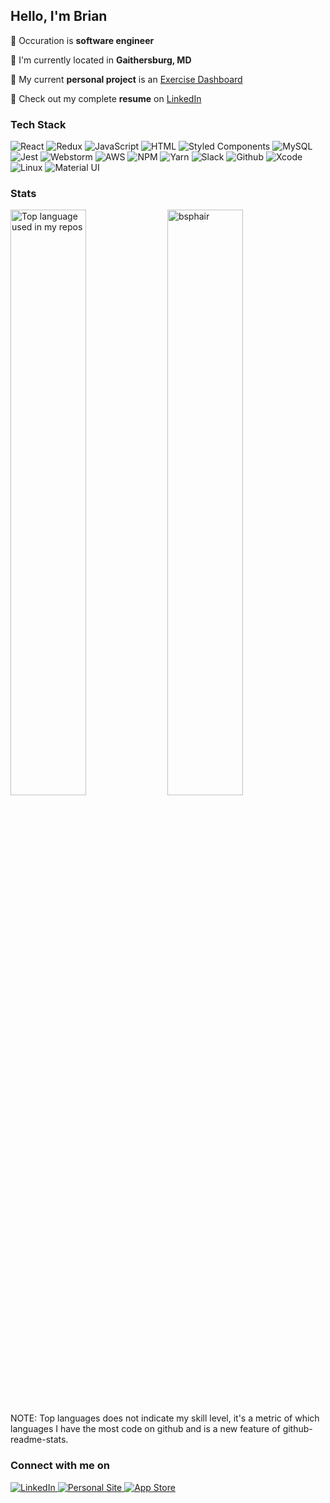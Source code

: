 ## Hello, I'm Brian

:necktie: Occuration is <b>software engineer</b>

:round_pushpin: I'm currently located in <b>Gaithersburg, MD</b>

:telescope: My current <b>personal project</b> is an [Exercise Dashboard](https://github.com/bsphair/peloton_client)

:blue_book: Check out my complete <b>resume</b> on [LinkedIn](https://www.linkedin.com/in/brian-phair/)

<h3>Tech Stack</h3>
<p>
  <img alt="React" src="https://img.shields.io/badge/-React-61DAFB?style=flat&logo=react&logoColor=white&color=61DAFB" />
  <img alt="Redux" src="https://img.shields.io/badge/-Redux-61DAFB?style=flat&logo=redux&logoColor=white&color=764ABC" />
  <img alt="JavaScript" src="https://img.shields.io/badge/-JavaScript-61DAFB?style=flat&logo=javascript&logoColor=white&color=yellow" />
  <img alt="HTML" src="https://img.shields.io/badge/-HTML-61DAFB?style=flat&logo=html5&logoColor=white&color=E34F26" />
  <img alt="Styled Components" src="https://img.shields.io/badge/-Style_Components-61DAFB?style=flat&logo=styled-components&logoColor=white&color=DB7093" />
  <img alt="MySQL" src="https://img.shields.io/badge/-MySQL-61DAFB?style=flat&logo=mysql&logoColor=white&color=4479A1"/>
  <img alt="Jest" src="https://img.shields.io/badge/-Jest-61DAFB?style=flat&logo=jest&logoColor=white&color=C21325"/>
  <img alt="Webstorm" src="https://img.shields.io/badge/-Webstorm-61DAFB?style=flat&logo=webstorm&logoColor=white&color=000000"/>
  <img alt="AWS" src="https://img.shields.io/badge/-AWS-61DAFB?style=flat&logo=amazon-aws&logoColor=white&color=232F3E"/>
  <img alt="NPM" src="https://img.shields.io/badge/-NPM-61DAFB?style=flat&logo=npm&logoColor=white&color=CB3837"/>
  <img alt="Yarn" src="https://img.shields.io/badge/-Yarn-61DAFB?style=flat&logo=yarn&logoColor=white&color=2C8EBB"/>
  <img alt="Slack" src="https://img.shields.io/badge/-Slack-61DAFB?style=flat&logo=slack&logoColor=white&color=4A154B"/>
  <img alt="Github" src="https://img.shields.io/badge/-Github-61DAFB?style=flat&logo=github&logoColor=white&color=181717"/>
  <img alt="Xcode" src="https://img.shields.io/badge/-Xcode-61DAFB?style=flat&logo=Xcode&logoColor=white&color=1575F9"/>
  <img alt="Linux" src="https://img.shields.io/badge/-Linux-61DAFB?style=flat&logo=Linux&logoColor=white&color=FCC624"/>
  <img alt="Material UI" src="https://img.shields.io/badge/-Material_UI-61DAFB?style=flat&logo=material-ui&logoColor=white&color=0081CB"/>
</p>


<h3>Stats</h3>
<p>
  <img width="49%" src="https://github-readme-stats.vercel.app/api/top-langs/?username=bsphair&layout=compact&hide_title=1&card_width=300&theme=radical" alt="Top language used in my repos" />
  <img width="49%" src="https://github-readme-stats.vercel.app/api?username=bsphair&show_icons=true&count_private=true&theme=radical" alt="bsphair" />
</p>
NOTE: Top languages does not indicate my skill level, it's a metric of which languages I have the most code on github and is a new feature of github-readme-stats.

<h3>Connect with me on</h3>
<p>
  <a href="https://www.linkedin.com/in/brian-phair/"/>
    <img alt="LinkedIn" src="https://img.shields.io/badge/-LinkedIn-61DAFB?style=flat&logo=LinkedIn&logoColor=white&color=0077B5"/>
  <a>
  <a href="https://www.brianphair.com/"/>
    <img alt="Personal Site" src="https://img.shields.io/badge/-Personal%20Site-important" />
  <a>
  <a href="https://apps.apple.com/us/developer/brian-phair/id1448661584"/>
  <img alt="App Store" src="https://img.shields.io/badge/-App_Store-61DAFB?style=flat&logo=app-store&logoColor=white&color=0D96F6"/>
  <a>
</p>
    
